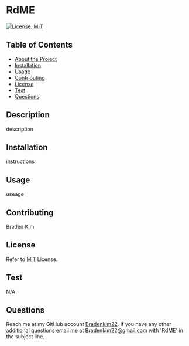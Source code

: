 # RdME
[![License: MIT](https://img.shields.io/badge/License-MIT-yellow.svg)](https://opensource.org/licenses/MIT)

## Table of Contents
- [About the Project](#Description)
- [Installation](#Installation)
- [Usage](#Usage)
- [Contributing](#Contributing)
- [License](#License)
- [Test](#Test)
- [Questions](#Questions)

## Description
description

## Installation
instructions

## Usage
useage

## Contributing
Braden Kim

## License
Refer to [MIT](https://opensource.org/licenses/MIT) License.

## Test
N/A

## Questions
Reach me at my GitHub account [Bradenkim22](https://github.com/Bradenkim22).
If you have any other additional questions email me at Bradenkim22@gmail.com with 'RdME' in the subject line.